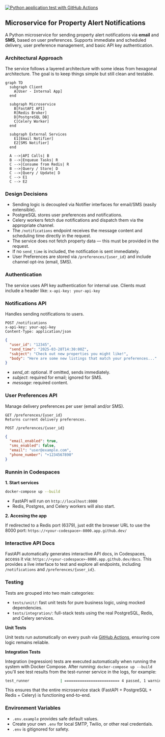[![Python application test with GitHub Actions](https://github.com/FrenyCS/wd-challenge/actions/workflows/devops.yml/badge.svg)](https://github.com/FrenyCS/wd-challenge/actions/workflows/devops.yml)

## Microservice for Property Alert Notifications

A Python microservice for sending property alert notifications via **email** and **SMS**, based on user preferences. Supports immediate and scheduled delivery, user preference management, and basic API key authentication.


### Architectural Approach

The service follows a layered architecture with some ideas from hexagonal architecture. The goal is to keep things simple but still clean and testable.

```mermaid
graph TD
  subgraph Client
    A[User - Internal App]
  end

  subgraph Microservice
    B[FastAPI API]
    R[Redis Broker]
    D[PostgreSQL DB]
    C[Celery Worker]
  end

  subgraph External Services
    E1[Email Notifier]
    E2[SMS Notifier]
  end

  A -->|API Calls| B
  B -->|Enqueue Tasks| R
  C -->|Consume from Redis| R
  B -->|Query / Store| D
  C -->|Query / Update| D
  C --> E1
  C --> E2
```

### Design Decisions
- Sending logic is decoupled via Notifier interfaces for email/SMS (easily extensible).
- PostgreSQL stores user preferences and notifications.
- Celery workers fetch due notifications and dispatch them via the appropriate channel.
- The `/notifications` endpoint receives the message content and scheduling time directly in the request.
- The service does not fetch property data — this must be provided in the request.
- If no `send_time` is included, the notification is sent immediately.
- User Preferences are stored via `/preferences/{user_id}` and include channel opt-ins (email, SMS).


### Authentication

The service uses API key authentication for internal use. Clients must include a header like: `x-api-key: your-api-key`


### Notifications API

Handles sending notifications to users.

	POST /notifications
	x-api-key: your-api-key
	Content-Type: application/json

```json
{
  "user_id": "12345",
  "send_time": "2025-03-28T14:30:00Z",
  "subject": "Check out new properties you might like!",
  "body": "Here are some new listings that match your preferences..."
}
```

- *send_at*: optional. If omitted, sends immediately.
-	*subject*: required for email; ignored for SMS.
-	*message*: required content.

### User Preferences API

Manage delivery preferences per user (email and/or SMS).

	GET /preferences/{user_id}
	Returns current delivery preferences.
	
	POST /preferences/{user_id}

```json
{
  "email_enabled": true,
  "sms_enabled": false,
  "email": "user@example.com",
  "phone_number": "+1234567890"
}
``` 

### Runnin in Codespaces

**1. Start services**

```bash
docker-compose up --build
``` 

- FastAPI will run on `http://localhost:8000`
- Redis, Postgres, and Celery workers will also start.


**2. Accesing the app**  

If redirected to a Redis port (6379), just edit the browser URL to use the 8000 port:
`https://<your-codespace>-8000.app.github.dev/`

### Interactive API Docs

FastAPI automatically generates interactive API docs, in Codespaces, access it via:
`https://<your-codespace>-8000.app.github.dev/docs`. This provides a live interface to test and explore all endpoints, including `/notifications` and `/preferences/{user_id}`.


### Testing
Tests are grouped into two main categories:
- `tests/unit/`: fast unit tests for pure business logic, using mocked dependencies.
- `tests/integration/`: full-stack tests using the real PostgreSQL, Redis, and Celery services.

**Unit Tests**

Unit tests run automatically on every push via [GitHub Actions](https://github.com/FrenyCS/wd-challenge/actions/workflows/devops.yml), ensuring core logic remains reliable.

**Integration Tests**

Integration (regression) tests are executed automatically when running the system with Docker Compose.
After running: `docker-compose up --build` you'll see test results from the test-runner service in the logs, for example:
```bash
test_runner              | ========================= 4 passed, 1 warning in 1.55s =========================
```
This ensures that the entire microservice stack (FastAPI + PostgreSQL + Redis + Celery) is functioning end-to-end.


### Environment Variables

- `.env.example` provides safe default values.
- Create your own `.env` for local SMTP, Twilio, or other real credentials.
- `.env` is gitignored for safety.

